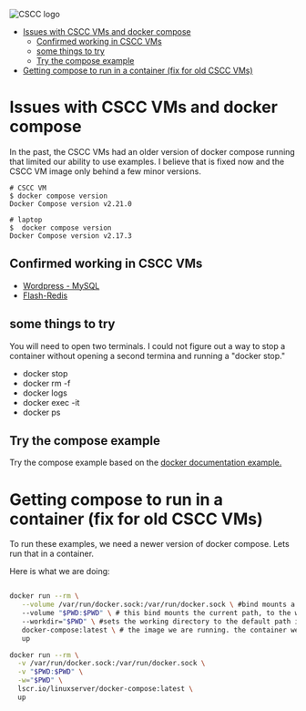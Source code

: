 ![CSCC logo](https://www.cscc.edu/employee/communications/marketing/images/CSLogoWhiteonBlue.jpg)

- [Issues with CSCC VMs and docker compose](#issues-with-cscc-vms-and-docker-compose)
  - [Confirmed working in CSCC VMs](#confirmed-working-in-cscc-vms)
  - [some things to try](#some-things-to-try)
  - [Try the compose example](#try-the-compose-example)
- [Getting compose to run in a container (fix for old CSCC VMs)](#getting-compose-to-run-in-a-container-fix-for-old-cscc-vms)


# Issues with CSCC VMs and docker compose

In the past, the CSCC VMs had an older version of docker compose running that limited our ability to use examples. I believe that is fixed now and the CSCC VM image only behind a few minor versions.

```
# CSCC VM
$ docker compose version
Docker Compose version v2.21.0

# laptop
$  docker compose version
Docker Compose version v2.17.3

```

## Confirmed working in CSCC VMs

- [Wordpress - MySQL](../wordpress-mysql/)
- [Flash-Redis](../flask-redis/) 

## some things to try

You will need to open two terminals. I could not figure out a way to stop a container without opening a second termina and running a "docker stop."

- docker stop <container name>
- docker rm -f <container name>
- docker logs <container name>
- docker exec -it <container name>
- docker ps

## Try the compose example

Try the compose example based on the [docker documentation example.](./compose-example/)


# Getting compose to run in a container (fix for old CSCC VMs)

To run these examples, we need a newer version of docker compose. Lets run that in a container.

Here is what we are doing:

```bash

docker run --rm \
   --volume /var/run/docker.sock:/var/run/docker.sock \ #bind mounts a volume. This mounts the docker.sock on your VM to the docker.sock in the container
   --volume "$PWD:$PWD" \ # this bind mounts the current path, to the working directory in docker compose container
   --workdir="$PWD" \ #sets the working directory to the default path in the container
   docker-compose:latest \ # the image we are running. the container we pulled down with docker pull
   up
```

```bash
docker run --rm \
  -v /var/run/docker.sock:/var/run/docker.sock \
  -v "$PWD:$PWD" \
  -w="$PWD" \
  lscr.io/linuxserver/docker-compose:latest \
  up
```